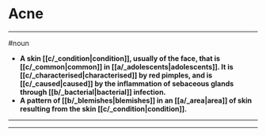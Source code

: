 # Acne
---
#noun
- **A skin [[c/_condition|condition]], usually of the face, that is [[c/_common|common]] in [[a/_adolescents|adolescents]]. It is [[c/_characterised|characterised]] by red pimples, and is [[c/_caused|caused]] by the inflammation of sebaceous glands through [[b/_bacterial|bacterial]] infection.**
- **A pattern of [[b/_blemishes|blemishes]] in an [[a/_area|area]] of skin resulting from the skin [[c/_condition|condition]].**
---
---
